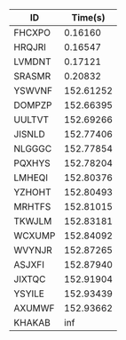 |ID|Time(s)|
|-|-|
|FHCXPO|0.16160|
|HRQJRI|0.16547|
|LVMDNT|0.17121|
|SRASMR|0.20832|
|YSWVNF|152.61252|
|DOMPZP|152.66395|
|UULTVT|152.69266|
|JISNLD|152.77406|
|NLGGGC|152.77854|
|PQXHYS|152.78204|
|LMHEQI|152.80376|
|YZHOHT|152.80493|
|MRHTFS|152.81015|
|TKWJLM|152.83181|
|WCXUMP|152.84092|
|WVYNJR|152.87265|
|ASJXFI|152.87940|
|JIXTQC|152.91904|
|YSYILE|152.93439|
|AXUMWF|152.93662|
|KHAKAB|inf|
